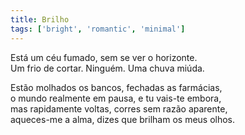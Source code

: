 ```yaml
---
title: Brilho
tags: ['bright', 'romantic', 'minimal']
---
```


Está um céu fumado, sem se ver o horizonte.  
Um frio de cortar. Ninguém. Uma chuva miúda.  

Estão molhados os bancos, fechadas as farmácias,  
o mundo realmente em pausa, e tu vais-te embora,  
mas rapidamente voltas, corres sem razão aparente,  
aqueces-me a alma, dizes que brilham os meus olhos.

